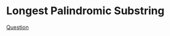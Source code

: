 # Longest Palindromic Substring 

[Question](https://leetcode.com/problems/longest-palindromic-substring/)
